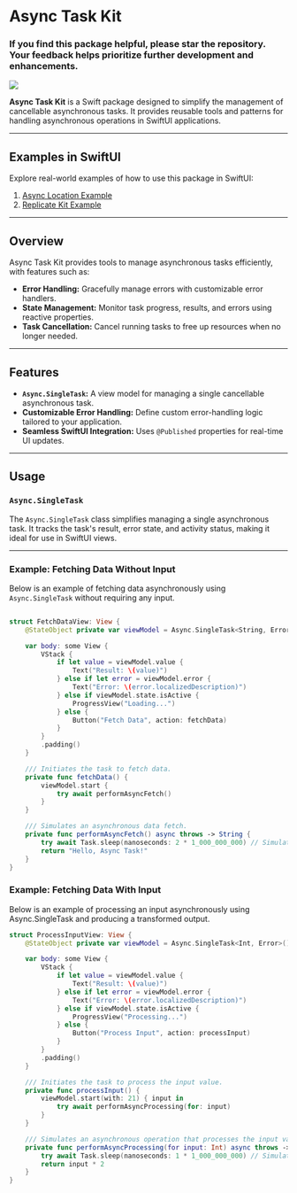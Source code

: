 # Async Task Kit

### If you find this package helpful, please star the repository. Your feedback helps prioritize further development and enhancements.

[![](https://img.shields.io/endpoint?url=https%3A%2F%2Fswiftpackageindex.com%2Fapi%2Fpackages%2Figor11191708%2Fasync-task%2Fbadge%3Ftype%3Dplatforms)](https://swiftpackageindex.com/igor11191708/async-task)

**Async Task Kit** is a Swift package designed to simplify the management of cancellable asynchronous tasks. It provides reusable tools and patterns for handling asynchronous operations in SwiftUI applications.

---

## Examples in SwiftUI

Explore real-world examples of how to use this package in SwiftUI:

1. [Async Location Example](https://github.com/igor11191708/async-location-swift-example)
2. [Replicate Kit Example](https://github.com/igor11191708/replicate-kit-example)

---

## Overview

Async Task Kit provides tools to manage asynchronous tasks efficiently, with features such as:
- **Error Handling:** Gracefully manage errors with customizable error handlers.
- **State Management:** Monitor task progress, results, and errors using reactive properties.
- **Task Cancellation:** Cancel running tasks to free up resources when no longer needed.

---

## Features

- **`Async.SingleTask`:** A view model for managing a single cancellable asynchronous task.
- **Customizable Error Handling:** Define custom error-handling logic tailored to your application.
- **Seamless SwiftUI Integration:** Uses `@Published` properties for real-time UI updates.

---

## Usage

### `Async.SingleTask`

The `Async.SingleTask` class simplifies managing a single asynchronous task. It tracks the task's result, error state, and activity status, making it ideal for use in SwiftUI views.

---

### Example: Fetching Data Without Input

Below is an example of fetching data asynchronously using `Async.SingleTask` without requiring any input.

```swift

struct FetchDataView: View {
    @StateObject private var viewModel = Async.SingleTask<String, Error>()

    var body: some View {
        VStack {
            if let value = viewModel.value {
                Text("Result: \(value)")
            } else if let error = viewModel.error {
                Text("Error: \(error.localizedDescription)")
            } else if viewModel.state.isActive {
                ProgressView("Loading...")
            } else {
                Button("Fetch Data", action: fetchData)
            }
        }
        .padding()
    }

    /// Initiates the task to fetch data.
    private func fetchData() {
        viewModel.start {
            try await performAsyncFetch()
        }
    }

    /// Simulates an asynchronous data fetch.
    private func performAsyncFetch() async throws -> String {
        try await Task.sleep(nanoseconds: 2 * 1_000_000_000) // Simulate a 2-second delay
        return "Hello, Async Task!"
    }
}
```
### Example: Fetching Data With Input
Below is an example of processing an input asynchronously using Async.SingleTask and producing a transformed output.

```swift
struct ProcessInputView: View {
    @StateObject private var viewModel = Async.SingleTask<Int, Error>()

    var body: some View {
        VStack {
            if let value = viewModel.value {
                Text("Result: \(value)")
            } else if let error = viewModel.error {
                Text("Error: \(error.localizedDescription)")
            } else if viewModel.state.isActive {
                ProgressView("Processing...")
            } else {
                Button("Process Input", action: processInput)
            }
        }
        .padding()
    }

    /// Initiates the task to process the input value.
    private func processInput() {
        viewModel.start(with: 21) { input in
            try await performAsyncProcessing(for: input)
        }
    }

    /// Simulates an asynchronous operation that processes the input value.
    private func performAsyncProcessing(for input: Int) async throws -> Int {
        try await Task.sleep(nanoseconds: 1 * 1_000_000_000) // Simulate a 1-second delay
        return input * 2
    }
}
```
